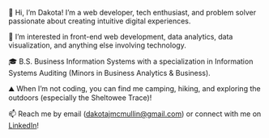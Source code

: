 👋 Hi, I’m Dakota! I’m a web developer, tech enthusiast, and problem solver passionate about creating intuitive digital experiences.

👀 I’m interested in front-end web development, data analytics, data visualization, and anything else involving technology.

🎓 B.S. Business Information Systems with a specialization in Information Systems Auditing (Minors in Business Analytics & Business).

<!--💻 Skilled in HTML, CSS, and Javascript.

🌱 I’m currently learning React, Redux, Python, R, and C# and working on my portfolio.-->

⛰️ When I’m not coding, you can find me camping, hiking, and exploring the outdoors (especially the Sheltowee Trace)!

📫 Reach me by email (dakotajmcmullin@gmail.com) <!--challenge me on <a href="https://www.sololearn.com/profile/21195611">Sololearn</a>,-->or connect with me on <a href="https://www.linkedin.com/in/dakota-m">LinkedIn</a>!
<!--<br>
CodeWars: <a href="www.codewars.com/r/sVdTMQ"><img src="https://www.codewars.com/users/koda-m/badges/micro"></a>-->
<!---
dakotaydg/dakotaydg is a ✨ special ✨ repository because its `README.md` (this file) appears on your GitHub profile.
You can click the Preview link to take a look at your changes.
--->
